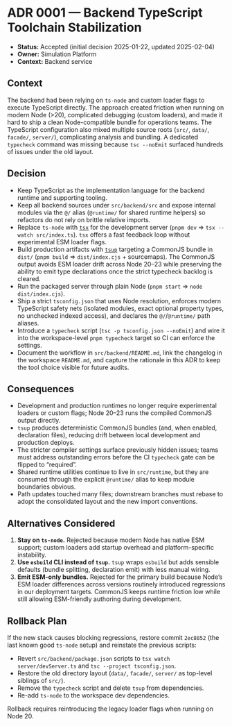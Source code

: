 # ADR 0001 — Backend TypeScript Toolchain Stabilization

- **Status:** Accepted (initial decision 2025-01-22, updated 2025-02-04)
- **Owner:** Simulation Platform
- **Context:** Backend service

## Context

The backend had been relying on `ts-node` and custom loader flags to execute
TypeScript directly. The approach created friction when running on modern Node
(>20), complicated debugging (custom loaders), and made it hard to ship a clean
Node-compatible bundle for operations teams. The TypeScript configuration also
mixed multiple source roots (`src/`, `data/`, `facade/`, `server/`), complicating
analysis and bundling. A dedicated `typecheck` command was missing because
`tsc --noEmit` surfaced hundreds of issues under the old layout.

## Decision

- Keep TypeScript as the implementation language for the backend runtime and
  supporting tooling.
- Keep all backend sources under `src/backend/src` and expose internal modules
  via the `@/` alias (`@runtime/` for shared runtime helpers) so refactors do not
  rely on brittle relative imports.
- Replace `ts-node` with [`tsx`](https://tsx.is/) for the development server
  (`pnpm dev` ⇒ `tsx --watch src/index.ts`). `tsx` offers a fast feedback loop
  without experimental ESM loader flags.
- Build production artifacts with [`tsup`](https://tsup.egoist.dev/) targeting a
  CommonJS bundle in `dist/` (`pnpm build` ⇒ `dist/index.cjs` + sourcemaps). The
  CommonJS output avoids ESM loader drift across Node 20–23 while preserving the
  ability to emit type declarations once the strict typecheck backlog is cleared.
- Run the packaged server through plain Node (`pnpm start` ⇒ `node dist/index.cjs`).
- Ship a strict `tsconfig.json` that uses Node resolution, enforces modern
  TypeScript safety nets (isolated modules, exact optional property types, no
  unchecked indexed access), and declares the `@/`/`@runtime/` path aliases.
- Introduce a `typecheck` script (`tsc -p tsconfig.json --noEmit`) and wire it
  into the workspace-level `pnpm typecheck` target so CI can enforce the
  settings.
- Document the workflow in `src/backend/README.md`, link the changelog in the
  workspace `README.md`, and capture the rationale in this ADR to keep the tool
  choice visible for future audits.

## Consequences

- Development and production runtimes no longer require experimental loaders or
  custom flags; Node 20–23 runs the compiled CommonJS output directly.
- `tsup` produces deterministic CommonJS bundles (and, when enabled, declaration
  files), reducing drift between local development and production deploys.
- The stricter compiler settings surface previously hidden issues; teams must
  address outstanding errors before the CI `typecheck` gate can be flipped to
  “required”.
- Shared runtime utilities continue to live in `src/runtime`, but they are
  consumed through the explicit `@runtime/` alias to keep module boundaries
  obvious.
- Path updates touched many files; downstream branches must rebase to adopt the
  consolidated layout and the new import conventions.

## Alternatives Considered

1. **Stay on `ts-node`.** Rejected because modern Node has native ESM support;
   custom loaders add startup overhead and platform-specific instability.
2. **Use `esbuild` CLI instead of `tsup`.** `tsup` wraps `esbuild` but adds
   sensible defaults (bundle splitting, declaration emit) with less manual
   wiring.
3. **Emit ESM-only bundles.** Rejected for the primary build because Node’s ESM
   loader differences across versions routinely introduced regressions in our
   deployment targets. CommonJS keeps runtime friction low while still allowing
   ESM-friendly authoring during development.

## Rollback Plan

If the new stack causes blocking regressions, restore commit `2ec8852` (the last
known good `ts-node` setup) and reinstate the previous scripts:

- Revert `src/backend/package.json` scripts to `tsx watch server/devServer.ts`
  and `tsc --project tsconfig.json`.
- Restore the old directory layout (`data/`, `facade/`, `server/` as top-level
  siblings of `src/`).
- Remove the `typecheck` script and delete `tsup` from dependencies.
- Re-add `ts-node` to the workspace dev dependencies.

Rollback requires reintroducing the legacy loader flags when running on Node 20.
